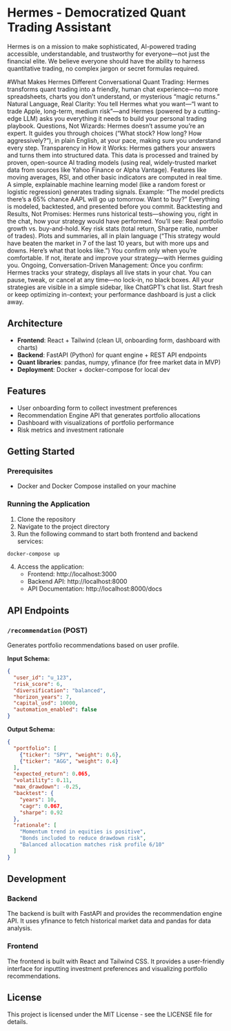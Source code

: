 # Hermes - Democratized Quant Trading Assistant

Hermes is on a mission to make sophisticated, AI-powered trading accessible, understandable, and trustworthy for everyone—not just the financial elite. We believe everyone should have the ability to harness quantitative trading, no complex jargon or secret formulas required.

#What Makes Hermes Different
Conversational Quant Trading:
Hermes transforms quant trading into a friendly, human chat experience—no more spreadsheets, charts you don’t understand, or mysterious “magic returns.”
Natural Language, Real Clarity:
You tell Hermes what you want—“I want to trade Apple, long-term, medium risk”—and Hermes (powered by a cutting-edge LLM) asks you everything it needs to build your personal trading playbook.
Questions, Not Wizards:
Hermes doesn’t assume you’re an expert. It guides you through choices (“What stock? How long? How aggressively?”), in plain English, at your pace, making sure you understand every step.
Transparency in How it Works:
Hermes gathers your answers and turns them into structured data. This data is processed and trained by proven, open-source AI trading models (using real, widely-trusted market data from sources like Yahoo Finance or Alpha Vantage).
Features like moving averages, RSI, and other basic indicators are computed in real time.
A simple, explainable machine learning model (like a random forest or logistic regression) generates trading signals.
Example: “The model predicts there’s a 65% chance AAPL will go up tomorrow. Want to buy?”
Everything is modeled, backtested, and presented before you commit.
Backtesting and Results, Not Promises:
Hermes runs historical tests—showing you, right in the chat, how your strategy would have performed. You’ll see:
Real portfolio growth vs. buy-and-hold.
Key risk stats (total return, Sharpe ratio, number of trades).
Plots and summaries, all in plain language (“This strategy would have beaten the market in 7 of the last 10 years, but with more ups and downs. Here’s what that looks like.”)
You confirm only when you’re comfortable. If not, iterate and improve your strategy—with Hermes guiding you.
Ongoing, Conversation-Driven Management:
Once you confirm:
Hermes tracks your strategy, displays all live stats in your chat.
You can pause, tweak, or cancel at any time—no lock-in, no black boxes.
All your strategies are visible in a simple sidebar, like ChatGPT’s chat list. Start fresh or keep optimizing in-context; your performance dashboard is just a click away.


## Architecture

- **Frontend**: React + Tailwind (clean UI, onboarding form, dashboard with charts)
- **Backend**: FastAPI (Python) for quant engine + REST API endpoints
- **Quant libraries**: pandas, numpy, yfinance (for free market data in MVP)
- **Deployment**: Docker + docker-compose for local dev

## Features

- User onboarding form to collect investment preferences
- Recommendation Engine API that generates portfolio allocations
- Dashboard with visualizations of portfolio performance
- Risk metrics and investment rationale

## Getting Started

### Prerequisites

- Docker and Docker Compose installed on your machine

### Running the Application

1. Clone the repository
2. Navigate to the project directory
3. Run the following command to start both frontend and backend services:

```bash
docker-compose up
```

4. Access the application:
   - Frontend: http://localhost:3000
   - Backend API: http://localhost:8000
   - API Documentation: http://localhost:8000/docs

## API Endpoints

### `/recommendation` (POST)

Generates portfolio recommendations based on user profile.

**Input Schema:**
```json
{
  "user_id": "u_123",
  "risk_score": 6,
  "diversification": "balanced",
  "horizon_years": 7,
  "capital_usd": 10000,
  "automation_enabled": false
}
```

**Output Schema:**
```json
{
  "portfolio": [
    {"ticker": "SPY", "weight": 0.6},
    {"ticker": "AGG", "weight": 0.4}
  ],
  "expected_return": 0.065,
  "volatility": 0.11,
  "max_drawdown": -0.25,
  "backtest": {
    "years": 10,
    "cagr": 0.067,
    "sharpe": 0.92
  },
  "rationale": [
    "Momentum trend in equities is positive",
    "Bonds included to reduce drawdown risk",
    "Balanced allocation matches risk profile 6/10"
  ]
}
```

## Development

### Backend

The backend is built with FastAPI and provides the recommendation engine API. It uses yfinance to fetch historical market data and pandas for data analysis.

### Frontend

The frontend is built with React and Tailwind CSS. It provides a user-friendly interface for inputting investment preferences and visualizing portfolio recommendations.

## License

This project is licensed under the MIT License - see the LICENSE file for details.
